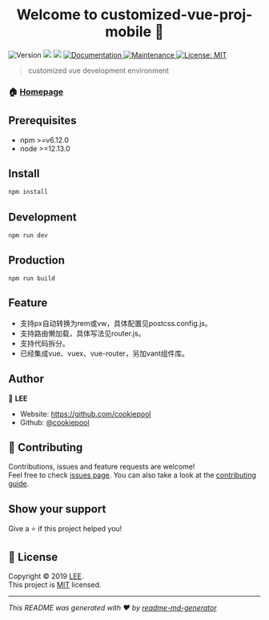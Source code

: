 <h1 align="center">Welcome to customized-vue-proj-mobile 👋</h1>
<p>
  <img alt="Version" src="https://img.shields.io/badge/version-1.0.0-blue.svg?cacheSeconds=2592000" />
  <img src="https://img.shields.io/badge/npm-%3E%3Dv6.12.0-blue.svg" />
  <img src="https://img.shields.io/badge/node-%3E%3D12.13.0-blue.svg" />
  <a href="https://github.com/cookiepool/customized-vue-proj-mobile#readme" target="_blank">
    <img alt="Documentation" src="https://img.shields.io/badge/documentation-yes-brightgreen.svg" />
  </a>
  <a href="https://github.com/cookiepool/customized-vue-proj-mobile/graphs/commit-activity" target="_blank">
    <img alt="Maintenance" src="https://img.shields.io/badge/Maintained%3F-yes-green.svg" />
  </a>
  <a href="https://github.com/cookiepool/customized-vue-proj-mobile/blob/master/LICENSE" target="_blank">
    <img alt="License: MIT" src="https://img.shields.io/github/license/cookiepool/customized-vue-proj-mobile" />
  </a>
</p>

> customized vue development environment

### 🏠 [Homepage](https://github.com/cookiepool/customized-vue-proj-mobile#readme)

## Prerequisites

- npm >=v6.12.0
- node >=12.13.0

## Install

```sh
npm install
```
## Development
```
npm run dev
```

## Production
```
npm run build
```

## Feature

- 支持px自动转换为rem或vw，具体配置见postcss.config.js。
- 支持路由懒加载，具体写法见router.js。
- 支持代码拆分。
- 已经集成vue、vuex、vue-router，另加vant组件库。


## Author

👤 **LEE**

* Website: https://github.com/cookiepool
* Github: [@cookiepool](https://github.com/cookiepool)

## 🤝 Contributing

Contributions, issues and feature requests are welcome!<br />Feel free to check [issues page](https://github.com/cookiepool/customized-vue-proj-mobile/issues). You can also take a look at the [contributing guide](https://github.com/cookiepool/customized-vue-proj-mobile/blob/master/CONTRIBUTING.md).

## Show your support

Give a ⭐️ if this project helped you!

## 📝 License

Copyright © 2019 [LEE](https://github.com/cookiepool).<br />
This project is [MIT](https://github.com/cookiepool/customized-vue-proj-mobile/blob/master/LICENSE) licensed.

***
_This README was generated with ❤️ by [readme-md-generator](https://github.com/kefranabg/readme-md-generator)_